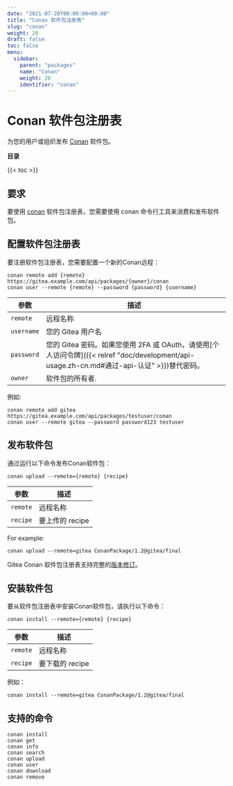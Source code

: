 ```yaml
---
date: "2021-07-20T00:00:00+00:00"
title: "Conan 软件包注册表"
slug: "conan"
weight: 20
draft: false
toc: false
menu:
  sidebar:
    parent: "packages"
    name: "Conan"
    weight: 20
    identifier: "conan"
---
```


# Conan 软件包注册表

为您的用户或组织发布 [Conan](https://conan.io/) 软件包。

**目录**

{{< toc >}}

## 要求

要使用 [conan](https://conan.io/downloads.html) 软件包注册表，您需要使用 conan 命令行工具来消费和发布软件包。

## 配置软件包注册表

要注册软件包注册表，您需要配置一个新的Conan远程：

```shell
conan remote add {remote} https://gitea.example.com/api/packages/{owner}/conan
conan user --remote {remote} --password {password} {username}
```

| 参数       | 描述                                                                                                                                        |
| ---------- | ------------------------------------------------------------------------------------------------------------------------------------------- |
| `remote`   | 远程名称                                                                                                                                    |
| `username` | 您的 Gitea 用户名                                                                                                                           |
| `password` | 您的 Gitea 密码。如果您使用 2FA 或 OAuth，请使用[个人访问令牌]({{< relref "doc/development/api-usage.zh-cn.md#通过-api-认证" >}})替代密码。 |
| `owner`    | 软件包的所有者.                                                                                                                             |

例如:

```shell
conan remote add gitea https://gitea.example.com/api/packages/testuser/conan
conan user --remote gitea --password password123 testuser
```

## 发布软件包

通过运行以下命令发布Conan软件包：

```shell
conan upload --remote={remote} {recipe}
```

| 参数     | 描述            |
| -------- | --------------- |
| `remote` | 远程名称        |
| `recipe` | 要上传的 recipe |

For example:

```shell
conan upload --remote=gitea ConanPackage/1.2@gitea/final
```

Gitea Conan 软件包注册表支持完整的[版本修订](https://docs.conan.io/en/latest/versioning/revisions.html)。

## 安装软件包

要从软件包注册表中安装Conan软件包，请执行以下命令：

```shell
conan install --remote={remote} {recipe}
```

| 参数     | 描述            |
| -------- | --------------- |
| `remote` | 远程名称        |
| `recipe` | 要下载的 recipe |

例如：

```shell
conan install --remote=gitea ConanPackage/1.2@gitea/final
```

## 支持的命令

```
conan install
conan get
conan info
conan search
conan upload
conan user
conan download
conan remove
```
